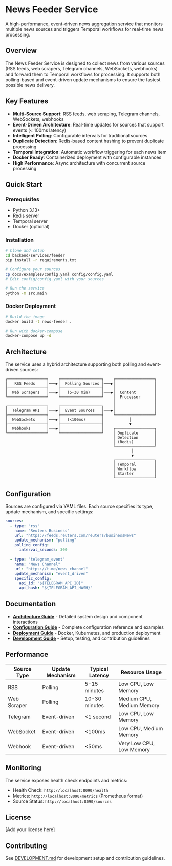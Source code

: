 # News Feeder Service

A high-performance, event-driven news aggregation service that monitors multiple news sources and triggers Temporal workflows for real-time news processing.

## Overview

The News Feeder Service is designed to collect news from various sources (RSS feeds, web scrapers, Telegram channels, WebSockets, webhooks) and forward them to Temporal workflows for processing. It supports both polling-based and event-driven update mechanisms to ensure the fastest possible news delivery.

## Key Features

- **Multi-Source Support**: RSS feeds, web scraping, Telegram channels, WebSockets, webhooks
- **Event-Driven Architecture**: Real-time updates for sources that support events (< 100ms latency)
- **Intelligent Polling**: Configurable intervals for traditional sources
- **Duplicate Detection**: Redis-based content hashing to prevent duplicate processing
- **Temporal Integration**: Automatic workflow triggering for each news item
- **Docker Ready**: Containerized deployment with configurable instances
- **High Performance**: Async architecture with concurrent source processing

## Quick Start

### Prerequisites

- Python 3.13+
- Redis server
- Temporal server
- Docker (optional)

### Installation

```bash
# Clone and setup
cd backend/services/feeder
pip install -r requirements.txt

# Configure your sources
cp docs/examples/config.yaml config/config.yaml
# Edit config/config.yaml with your sources

# Run the service
python -m src.main
```

### Docker Deployment

```bash
# Build the image
docker build -t news-feeder .

# Run with docker-compose
docker-compose up -d
```

## Architecture

The service uses a hybrid architecture supporting both polling and event-driven sources:

```
┌─────────────────┐    ┌──────────────────┐    ┌─────────────────┐
│   RSS Feeds     │───▶│  Polling Sources │───▶│                 │
├─────────────────┤    ├──────────────────┤    │                 │
│  Web Scrapers   │───▶│   (5-30 min)     │───▶│  Content        │
└─────────────────┘    └──────────────────┘    │  Processor      │
                                               │                 │
┌─────────────────┐    ┌──────────────────┐    │                 │
│  Telegram API   │───▶│  Event Sources   │───▶│                 │
├─────────────────┤    ├──────────────────┤    └─────────────────┘
│  WebSockets     │───▶│   (<100ms)       │           │
├─────────────────┤    ├──────────────────┤           ▼
│  Webhooks       │───▶│                  │    ┌─────────────────┐
└─────────────────┘    └──────────────────┘    │ Duplicate       │
                                               │ Detection       │
                                               │ (Redis)         │
                                               └─────────────────┘
                                                       │
                                                       ▼
                                               ┌─────────────────┐
                                               │ Temporal        │
                                               │ Workflow        │
                                               │ Starter         │
                                               └─────────────────┘
```

## Configuration

Sources are configured via YAML files. Each source specifies its type, update mechanism, and specific settings:

```yaml
sources:
  - type: "rss"
    name: "Reuters Business"
    url: "https://feeds.reuters.com/reuters/businessNews"
    update_mechanism: "polling"
    polling_config:
      interval_seconds: 300
    
  - type: "telegram_event"
    name: "News Channel"
    url: "https://t.me/news_channel"
    update_mechanism: "event_driven"
    specific_config:
      api_id: "${TELEGRAM_API_ID}"
      api_hash: "${TELEGRAM_API_HASH}"
```

## Documentation

- **[Architecture Guide](docs/ARCHITECTURE.md)** - Detailed system design and component interactions
- **[Configuration Guide](docs/CONFIGURATION.md)** - Complete configuration reference and examples
- **[Deployment Guide](docs/DEPLOYMENT.md)** - Docker, Kubernetes, and production deployment
- **[Development Guide](docs/DEVELOPMENT.md)** - Setup, testing, and contribution guidelines

## Performance

| Source Type | Update Mechanism | Typical Latency | Resource Usage |
|-------------|------------------|-----------------|----------------|
| RSS | Polling | 5-15 minutes | Low CPU, Low Memory |
| Web Scraper | Polling | 10-30 minutes | Medium CPU, Medium Memory |
| Telegram | Event-driven | <1 second | Low CPU, Low Memory |
| WebSocket | Event-driven | <100ms | Low CPU, Medium Memory |
| Webhook | Event-driven | <50ms | Very Low CPU, Low Memory |

## Monitoring

The service exposes health check endpoints and metrics:

- Health Check: `http://localhost:8090/health`
- Metrics: `http://localhost:8090/metrics` (Prometheus format)
- Source Status: `http://localhost:8090/sources`

## License

[Add your license here]

## Contributing

See [DEVELOPMENT.md](docs/DEVELOPMENT.md) for development setup and contribution guidelines.